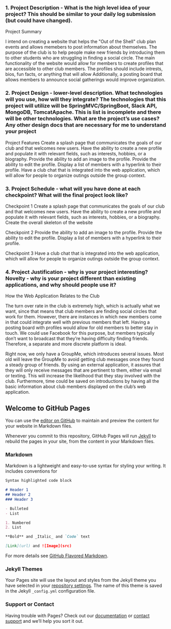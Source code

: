 ### 1. Project Description - What is the high level idea of your project? This should be similar to your daily log submission (but could have changed).

Project Summary

I intend on creating a website that helps the "Out of the Shell" club plan events and allows memebers to post information about themselves.  The purpose of the club is to help people make new friends by introducing them to other students who are struggling in finding a social circle.  The main functionality of the website would allow for members to create profiles that are accessible to other club members.  The profiles should include intrests, bios, fun facts, or anything that will allow  Additionally, a posting board that allows members to announce social gatherings would improve organization.

### 2. Project Design - lower-level description. What technologies will you use, how will they integrate? The technologies that this project will utilize will be SpringMVC/SpringBoot, Slack API, MongoDB, TomcatApache. This is list is incomplete and there will be other technologies. What are the project’s use cases? Any other design docs that are necessary for me to understand your project

Project Features
Create a splash page that communicates the goals of our club and that welcomes new users.
Have the ability to create a new profile and populate it with relevant fields, such as interests, hobbies, or a biography.
Provide the ability to add an image to the profile.
Provide the ability to edit the profile.
Display a list of members with a hyperlink to their profile.
Have a club chat that is integrated into the web application, which will allow for people to organize outings outside the group context.

### 3. Project Schedule - what will you have done at each checkpoint? What will the final project look like?

Checkpoint 1
Create a splash page that communicates the goals of our club and that welcomes new users.
Have the ability to create a new profile and populate it with relevant fields, such as interests, hobbies, or a biography.
Create the overall skeleton of the website

Checkpoint 2
Provide the ability to add an image to the profile.
Provide the ability to edit the profile.
Display a list of members with a hyperlink to their profile.

Checkpoint 3
Have a club chat that is integrated into the web application, which will allow for people to organize outings outside the group context.

### 4. Project Justification - why is your project interesting? Novelty - why is your project different than existing applications, and why should people use it?

How the Web Application Relates to the Club

The turn over rate in the club is extremely high, which is actually what we want, since that means that club members are finding social circles that work for them.  However, there are instances in which new members come in that could integrate well with previous members that left.  Having a posting board with profiles would allow for old members to better stay in touch.  We could use Facebook for this purpose, but members typically don’t want to broadcast that they’re having difficulty finding friends.  Therefore, a separate and more discrete platform is ideal.

Right now, we only have a GroupMe, which introduces several issues.  Most old will leave the GroupMe to avoid getting club messages once they found a steady group of friends.  By using an external application, it assures that they will only receive messages that are pertinent to them, either via email or texting.  This will increase the likelihood that they stay involved with the club.  Furthermore, time could be saved on introductions by having all the basic information about club members displayed on the club’s web application.






## Welcome to GitHub Pages

You can use the [editor on GitHub](https://github.com/JonYahr/FinalProject/edit/master/index.md) to maintain and preview the content for your website in Markdown files.

Whenever you commit to this repository, GitHub Pages will run [Jekyll](https://jekyllrb.com/) to rebuild the pages in your site, from the content in your Markdown files.

### Markdown

Markdown is a lightweight and easy-to-use syntax for styling your writing. It includes conventions for

```markdown
Syntax highlighted code block

# Header 1
## Header 2
### Header 3

- Bulleted
- List

1. Numbered
2. List

**Bold** and _Italic_ and `Code` text

[Link](url) and ![Image](src)
```

For more details see [GitHub Flavored Markdown](https://guides.github.com/features/mastering-markdown/).

### Jekyll Themes

Your Pages site will use the layout and styles from the Jekyll theme you have selected in your [repository settings](https://github.com/JonYahr/FinalProject/settings). The name of this theme is saved in the Jekyll `_config.yml` configuration file.

### Support or Contact

Having trouble with Pages? Check out our [documentation](https://help.github.com/categories/github-pages-basics/) or [contact support](https://github.com/contact) and we’ll help you sort it out.
